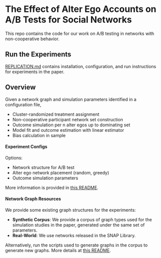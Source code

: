 # The Effect of Alter Ego Accounts on A/B Tests for Social Networks
This repo contains the code for our work on A/B testing in networks with non-cooperative behavior. 

## Run the Experiments

[REPLICATION.md](REPLICATION.md) contains installation, configuration, and run instructions for experiments in the paper.

## Overview
Given a network graph and simulation parameters identified in a configuration file, 
* Cluster-randomized treatment assignment
* Non-cooperative participant network set construction
* Outcome simulation per n alter egos up to dominating set
* Model fit and outcome estimation with linear estimator
* Bias calculation in sample

#### Experiment Configs
Options: 
* Network structure for A/B test
* Alter ego network placement (random, greedy)
* Outcome simulation parameters

More information is provided in  [this README](experiments/configs/README.md).

#### Network Graph Resources
We provide some existing graph structures for the experiments:
* **Synthetic Corpus**:
We provide a corpus of graph types used for the simulation studies in the paper, generated under the same set of parameters. 
* **Real-World**:
We use networks released in the SNAP Library. 

Alternatively, run the scripts used to generate graphs in the corpus to generate new graphs. 
More details at [this README](REPLICATION.md).

